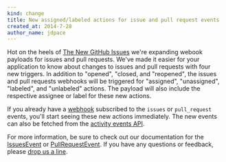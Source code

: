 ```yaml
---
kind: change
title: New assigned/labeled actions for issue and pull request events
created_at: 2014-7-28
author_name: jdpace
---
```


Hot on the heels of [The New GitHub Issues](https://github.com/blog/1866-the-new-github-issues) we're expanding webook payloads for issues and pull requests. We've made it easier for your application to know about changes to issues and pull requests with four new triggers. In addition to "opened", "closed, and "reopened", the issues and pull requests webhooks will be triggered for "assigned", "unassigned", "labeled", and "unlabeled" actions. The payload will also include the respective assignee or label for these new actions.

If you already have a [webhook](/webhooks/) subscribed to the `issues` or `pull_request` events, you'll start seeing these new actions immediately. The new events can also be fetched from the [activity events API](/v3/activity/events/).

For more information, be sure to check out our documentation for the [IssuesEvent](/v3/activity/events/types/#issuesevent) or [PullRequestEvent](/v3/activity/events/types/#pullrequestevent). If you have any questions or feedback, please [drop us a line][contact].

[contact]: https://github.com/contact?form%5Bsubject%5D=New+Actions+for+Issues+and+Pull+Requests
